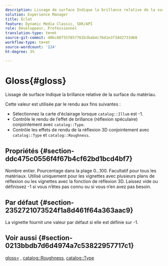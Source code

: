 ```yaml
---
description: Lissage de surface Indique la brillance relative de la surface du matériau.
solution: Experience Manager
title: Éclat
feature: Dynamic Media Classic, SDK/API
role: Développeur, Professionnel
translation-type: tm+mt
source-git-commit: d0bc88f55f857762b3bab4c76d1e3f3dd2733d60
workflow-type: tm+mt
source-wordcount: '124'
ht-degree: 3%

---
```



# Gloss{#gloss}

Lissage de surface Indique la brillance relative de la surface du matériau.

Cette valeur est utilisée par le rendu aux fins suivantes :

* Sélectionnez la carte d&#39;éclairage lorsque `catalog::Illum` est -1.
* Contrôle le rendu de l’effet de brillance (réflexion spéculaire) conjointement avec `catalog::Type`.
* Contrôle les effets de rendu de la réflexion 3D conjointement avec `catalog::Type` et `catalog::Roughness`.

## Propriétés {#section-ddc475c0556f4f67b4cf62bd1bcd4bf7}

Nombre entier. Pourcentage dans la plage 0...100. Facultatif pour tous les matériaux. Utilisé uniquement pour les vignettes avec plusieurs plans de réflexion ou les vignettes avec la fonction de réflexion 3D. Laissez vide ou définissez -1 si vous n’êtes pas connu ou si vous n’en avez pas besoin.

## Par défaut {#section-2352721073524f1a8d461f64a363aac9}

La vignette fournit une valeur par défaut si elle est définie sur -1.

## Voir aussi {#section-0213bbdb7d6d4974a7c53822957717c1}

[gloss=](../../../../../ir-api/http-protocol/image-rendering-api-ref/c-ir-http-protocol-ref/c-ir-http-protocol-command-reference/r-ir-http-gloss.md#reference-325aef2ee51e4e1584a06047427340ca) ,  [catalog::Roughness](../../../../../ir-api/material-cat/image-rendering-api-ref/c-ir-material-catalog/c-ir-material-data-reference/r-ir-roughness.md#reference-79f748ac642745e3b81795a99f61fa99),  [catalog::Type](../../../../../ir-api/material-cat/image-rendering-api-ref/c-ir-material-catalog/c-ir-material-data-reference/r-ir-cat-type.md#reference-9bea147dda9f4e74bc0ec79dcc0d9161)
